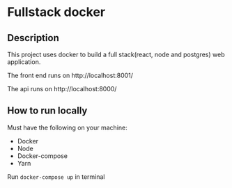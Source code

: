 # Fullstack docker

## Description

This project uses docker to build a full stack(react, node and postgres) web application. 

The front end runs on http://localhost:8001/

The api runs on http://localhost:8000/

## How to run locally

Must have the following on your machine:

- Docker
- Node
- Docker-compose
- Yarn

Run `docker-compose up` in terminal 

